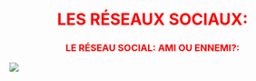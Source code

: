 <h1 align="center">
  <b style="color:red;">LES RÉSEAUX SOCIAUX:</b><br>
</h1>

<h3 align="center">
  <b style="color:red;">LE RÉSEAU SOCIAL: AMI OU ENNEMI?:</b><br>
</h3>
<img class="imgleft" 
src="https://www.jimball.com.au/wp-content/uploads/image-16.jpeg alt="Jimball thinking">
